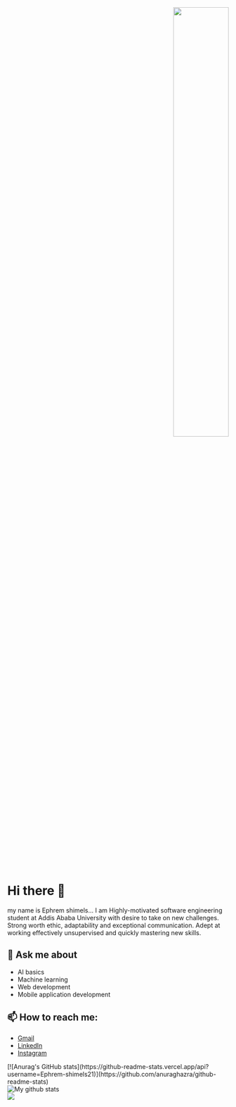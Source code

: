 <div  id="header">
<div align="right">
  <img src="https://user-images.githubusercontent.com/74038190/212750672-2f3f2b50-c84f-4ed8-a60a-849ae69ff9df.gif" width="50%"/>
</div>

# Hi there :wave:

my name is Ephrem shimels... 
I am Highly-motivated software engineering student at Addis Ababa University with desire to take on new challenges. Strong worth ethic, adaptability and exceptional communication. Adept at working effectively unsupervised and quickly mastering new skills.

</div>
<!--
**Ephrem-shimels21/Ephrem-shimels21** is a ✨ _special_ ✨ repository because its `README.md` (this file) appears on your GitHub profile.

Here are some ideas to get you started:-->
## 🔭 I’m currently working on
 * Face recognition algorithms
 * Image violence detection 
 * Robots on using Ros2 and Gazebo simulator
## 🌱 I’m currently learning
  * Machine Learing
  * Robotics
  * Programming for AI
  * Mathematics for AI
## 👯 I’m looking to collaborate on
  * open source projects related to AI
  * Nodejs/NestJs
  * Flutter
  * React
<!-- 🤔 I’m looking for help with ... -->
## 💬 Ask me about 
* AI basics
* Machine learning
* Web development
* Mobile application development

## 📫 How to reach me:      
 * [Gmail](ephrem21shimels@gmail.com)
 * [LinkedIn](https://www.linkedin.com/in/ephrem-shimels-298a80256/)
 * [Instagram](https://www.instagram.com/ephremshimels/)

<div class = "row">
<div class = "span5">
[![Anurag's GitHub stats](https://github-readme-stats.vercel.app/api?username=Ephrem-shimels21)](https://github.com/anuraghazra/github-readme-stats)
</div>
<div class = "span5">
<img align="center" src="https://github-readme-streak-stats.herokuapp.com?user=Ephrem-shimels21&theme=vue-white&hide_border=true&date_format=M%20j%5B%2C%20Y%5D" alt="My github stats" />
</div>
<img align="center" src="https://github-readme-stats.vercel.app/api/top-langs/?username=Ephrem-shimels21&layout=compact&theme=white&hide_border=true" />

</div>

<!-- - 😄 Pronouns: 
  ⚡ Fun fact: ... -->


